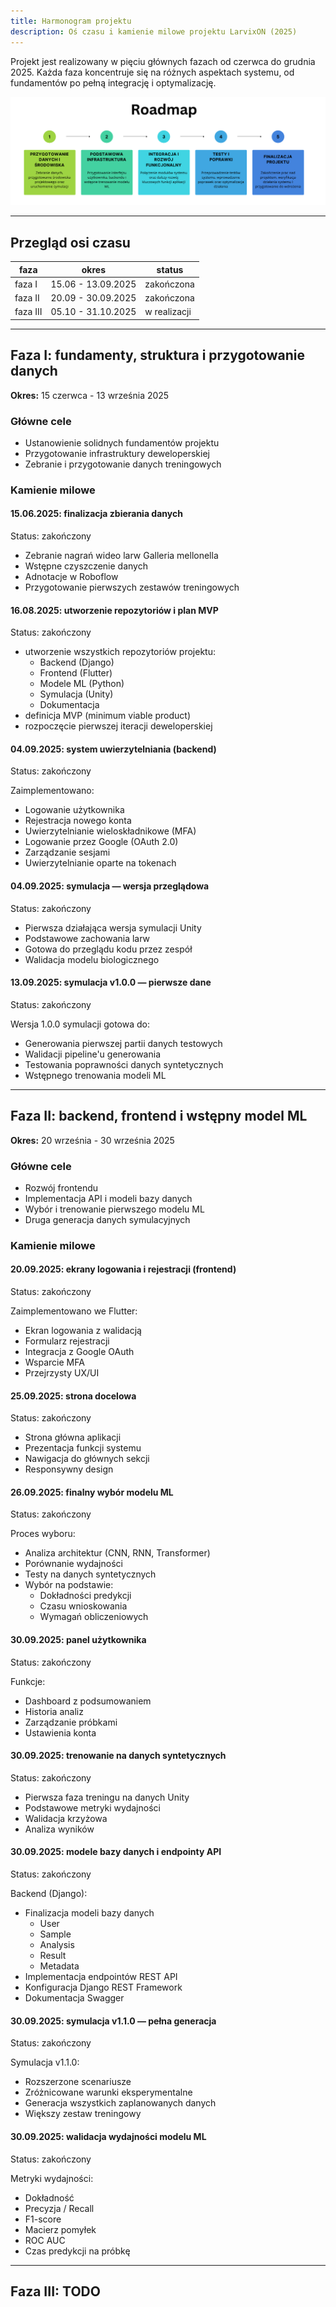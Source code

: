 ```yaml
---
title: Harmonogram projektu
description: Oś czasu i kamienie milowe projektu LarvixON (2025)
---
```


Projekt jest realizowany w pięciu głównych fazach od czerwca do grudnia 2025. Każda faza koncentruje się na różnych aspektach systemu, od fundamentów po pełną integrację i optymalizację.

![Oś czasu projektu](../../../../assets/roadmap/roadmap.png)

---

## Przegląd osi czasu

| faza     | okres              | status       |
| -------- | ------------------ | ------------ |
| faza I   | 15.06 - 13.09.2025 | zakończona   |
| faza II  | 20.09 - 30.09.2025 | zakończona   |
| faza III | 05.10 - 31.10.2025 | w realizacji |

---

## Faza I: fundamenty, struktura i przygotowanie danych

**Okres:** 15 czerwca - 13 września 2025

### Główne cele

- Ustanowienie solidnych fundamentów projektu
- Przygotowanie infrastruktury deweloperskiej
- Zebranie i przygotowanie danych treningowych

### Kamienie milowe

#### 15.06.2025: finalizacja zbierania danych

Status: zakończony

- Zebranie nagrań wideo larw Galleria mellonella
- Wstępne czyszczenie danych
- Adnotacje w Roboflow
- Przygotowanie pierwszych zestawów treningowych

#### 16.08.2025: utworzenie repozytoriów i plan MVP

Status: zakończony

- utworzenie wszystkich repozytoriów projektu:
  - Backend (Django)
  - Frontend (Flutter)
  - Modele ML (Python)
  - Symulacja (Unity)
  - Dokumentacja
- definicja MVP (minimum viable product)
- rozpoczęcie pierwszej iteracji deweloperskiej

#### 04.09.2025: system uwierzytelniania (backend)

Status: zakończony

Zaimplementowano:

- Logowanie użytkownika
- Rejestracja nowego konta
- Uwierzytelnianie wieloskładnikowe (MFA)
- Logowanie przez Google (OAuth 2.0)
- Zarządzanie sesjami
- Uwierzytelnianie oparte na tokenach

#### 04.09.2025: symulacja — wersja przeglądowa

Status: zakończony

- Pierwsza działająca wersja symulacji Unity
- Podstawowe zachowania larw
- Gotowa do przeglądu kodu przez zespół
- Walidacja modelu biologicznego

#### 13.09.2025: symulacja v1.0.0 — pierwsze dane

Status: zakończony

Wersja 1.0.0 symulacji gotowa do:

- Generowania pierwszej partii danych testowych
- Walidacji pipeline'u generowania
- Testowania poprawności danych syntetycznych
- Wstępnego trenowania modeli ML

---

## Faza II: backend, frontend i wstępny model ML

**Okres:** 20 września - 30 września 2025

<!-- markdownlint-disable MD024 -->

### Główne cele

- Rozwój frontendu
- Implementacja API i modeli bazy danych
- Wybór i trenowanie pierwszego modelu ML
- Druga generacja danych symulacyjnych

### Kamienie milowe

#### 20.09.2025: ekrany logowania i rejestracji (frontend)

Status: zakończony

Zaimplementowano we Flutter:

- Ekran logowania z walidacją
- Formularz rejestracji
- Integracja z Google OAuth
- Wsparcie MFA
- Przejrzysty UX/UI

#### 25.09.2025: strona docelowa

Status: zakończony

- Strona główna aplikacji
- Prezentacja funkcji systemu
- Nawigacja do głównych sekcji
- Responsywny design

#### 26.09.2025: finalny wybór modelu ML

Status: zakończony

Proces wyboru:

- Analiza architektur (CNN, RNN, Transformer)
- Porównanie wydajności
- Testy na danych syntetycznych
- Wybór na podstawie:
  - Dokładności predykcji
  - Czasu wnioskowania
  - Wymagań obliczeniowych

#### 30.09.2025: panel użytkownika

Status: zakończony

Funkcje:

- Dashboard z podsumowaniem
- Historia analiz
- Zarządzanie próbkami
- Ustawienia konta

#### 30.09.2025: trenowanie na danych syntetycznych

Status: zakończony

- Pierwsza faza treningu na danych Unity
- Podstawowe metryki wydajności
- Walidacja krzyżowa
- Analiza wyników

#### 30.09.2025: modele bazy danych i endpointy API

Status: zakończony

Backend (Django):

- Finalizacja modeli bazy danych
  - User
  - Sample
  - Analysis
  - Result
  - Metadata
- Implementacja endpointów REST API
- Konfiguracja Django REST Framework
- Dokumentacja Swagger

#### 30.09.2025: symulacja v1.1.0 — pełna generacja

Status: zakończony

Symulacja v1.1.0:

- Rozszerzone scenariusze
- Zróżnicowane warunki eksperymentalne
- Generacja wszystkich zaplanowanych danych
- Większy zestaw treningowy

#### 30.09.2025: walidacja wydajności modelu ML

Status: zakończony

Metryki wydajności:

- Dokładność
- Precyzja / Recall
- F1-score
- Macierz pomyłek
- ROC AUC
- Czas predykcji na próbkę

---

## Faza III: TODO
